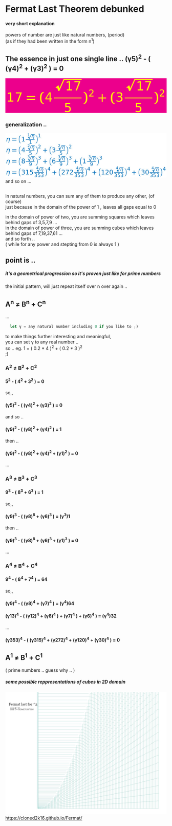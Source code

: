# Fermat Last Theorem debunked
#### very short explanation  
powers of number are just like natural numbers, (period)  
(as if they had been written in the form n<sup>1</sup>)  

## The essence in just one single line .. (&gamma;5)<sup>2</sup> - ( (&gamma;4)<sup>2</sup> + (&gamma;3)<sup>2</sup> ) = 0  

![making sense](Tex2Img_1628426457.png)

### generalization ..
![making sense](fermat1.png)  
and so on ...  
##    


in natural numbers, you can sum any of them to produce any other, (of course)    
just because in the domain of the power of 1 , leaves all gaps equal to 0  
  
in the domain of power of two,  you are summing squares which leaves behind gaps of 3,5,7,9 ...  
in the domain of power of three,  you are summing cubes which leaves behind gaps of 7,19,37,61 ...  
and so forth ..  
( while for any power and stepting from 0 is always 1 )  

## point is .. 
##### it's a geometrical progression so it's proven just like for prime numbers 
the initial pattern,  will just repeat itself over n over again ..
##   

## A<sup>n</sup> &ne; B<sup>n</sup> + C<sup>n</sup>  
... 
```javascript
  let γ = any natural number including 0 if you like to ;)
```
  to make things further interesting and meaningful,  
  you can set γ to any real number ..   
  so .. eg.   1 = ( 0.2 * 4 )<sup>2</sup> + ( 0.2 * 3 )<sup>2</sup>  
  ;)  
   
  
### A<sup>2</sup> &ne; B<sup>2</sup> + C<sup>2</sup>  
####  5<sup>2</sup> - ( 4<sup>2</sup> + 3<sup>2</sup> ) = 0  
so,,  
####  (&gamma;5)<sup>2</sup> - ( (&gamma;4)<sup>2</sup> + (&gamma;3)<sup>2</sup> ) = 0  
and so ..  
####  (&gamma;9)<sup>2</sup> - ( (&gamma;8)<sup>2</sup> + (&gamma;4)<sup>2</sup> ) = 1
then ..  
####  (&gamma;9)<sup>2</sup> - ( (&gamma;8)<sup>2</sup> + (&gamma;4)<sup>2</sup> + (&gamma;1)<sup>2</sup> ) = 0
...  
  
### A<sup>3</sup> &ne; B<sup>3</sup> + C<sup>3</sup>  
####  9<sup>3</sup> - ( 8<sup>3</sup> + 6<sup>3</sup> ) = 1  
so,,  
####  (&gamma;9)<sup>3</sup> - ( (&gamma;8)<sup>8</sup> + (&gamma;6)<sup>3</sup> ) = (&gamma;<sup>3</sup>)1  
then ..  
####  (&gamma;9)<sup>3</sup> - ( (&gamma;8)<sup>8</sup> + (&gamma;6)<sup>3</sup> + (&gamma;1)<sup>3</sup> ) =  0 
...   

### A<sup>4</sup> &ne; B<sup>4</sup> + C<sup>4</sup>  
####  9<sup>4</sup> - ( 8<sup>4</sup> + 7<sup>4</sup> ) = 64  
so,,  
####  (&gamma;9)<sup>4</sup> - ( (&gamma;8)<sup>4</sup> + (&gamma;7)<sup>4</sup> ) = (&gamma;<sup>4</sup>)64  
####  (&gamma;13)<sup>4</sup> - ( (&gamma;12)<sup>4</sup> + (&gamma;8)<sup>4</sup> ) + (&gamma;7)<sup>4</sup> ) + (&gamma;6)<sup>4</sup> ) = (&gamma;<sup>4</sup>)32  
...  

####  (&gamma;353)<sup>4</sup> - ( (&gamma;315)<sup>4</sup> + (&gamma;272)<sup>4</sup> + (&gamma;120)<sup>4</sup> + (&gamma;30)<sup>4</sup> ) = 0
  
## A<sup>1</sup> &ne; B<sup>1</sup> + C<sup>1</sup>  
( prime numbers .. guess why .. )  


##### some possible reppresentations of cubes in 2D domain  
![making sense](fermat2.jpg)  
https://cloned2k16.github.io/Fermat/
